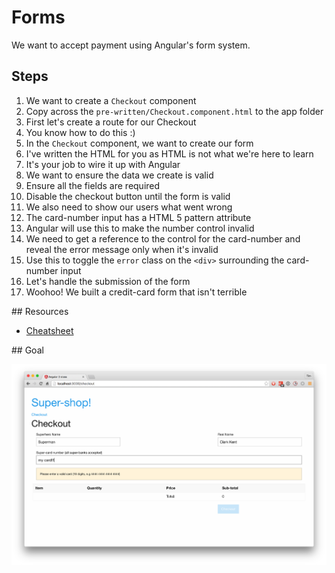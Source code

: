 # Forms

We want to accept payment using Angular's form system.

## Steps

1. We want to create a `Checkout` component
  1. Copy across the `pre-written/Checkout.component.html` to the app folder
1. First let's create a route for our Checkout
  1. You know how to do this :)
1. In the `Checkout` component, we want to create our form
  1. I've written the HTML for you as HTML is not what we're here to learn
  1. It's your job to wire it up with Angular
1. We want to ensure the data we create is valid
  1. Ensure all the fields are required
  1. Disable the checkout button until the form is valid
1. We also need to show our users what went wrong
  1. The card-number input has a HTML 5 pattern attribute
  1. Angular will use this to make the number control invalid
  1. We need to get a reference to the control for the card-number and reveal the error message only when it's invalid
  1. Use this to toggle the `error` class on the `<div>` surrounding the card-number input
1. Let's handle the submission of the form
1. Woohoo! We built a credit-card form that isn't terrible


## Resources

- [Cheatsheet](https://angular.io/docs/ts/latest/cheatsheet.html)

## Goal

![Forms](forms.png)
